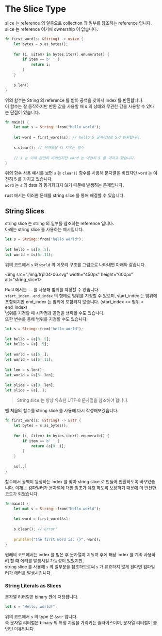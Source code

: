 # The Slice Type

slice 는 reference 의 일종으로 collection 의 일부를 참조하는 reference 입니다. slice 는 reference 이기에 ownership 이 없습니다.

```rust
fn first_word(s: &String) -> usize {
    let bytes = s.as_bytes();

    for (i, &item) in bytes.iter().enumerate() {
        if item == b' ' {
            return i;
        }
    }

    s.len()
}
```

위의 함수는 String 의 reference 를 받아 공백을 찾아서 index 를 반환합니다.  
이 함수는 잘 동작하지만 반환 값을 사용할 때 s 의 상태와 무관한 값을 사용할 수 있다는 단점이 있습니다.  

```rust
fn main() {
    let mut s = String::from("hello world");

    let word = first_word(&s); // hello 5 글자이므로 5가 반환됩니다.

    s.clear(); // 문자열을 다 지우는 함수

    // s 는 이제 완전히 비어있지만 word 는 여전히 5 를 가지고 있습니다.
}
```

위의 함수 사용 예시를 보면 `s` 는 `clear()` 함수를 사용해 문자열을 비웠지만 `word` 는 여전히 5 를 가지고 있습니다.  
`word` 는 `s` 의 data 와 동기화되지 않기 때문에 발생하는 문제입니다.

rust 에서는 이러한 문제를 string slice 를 통해 해결할 수 있습니다.

## String Slices

string slice 는 string 의 일부를 참조하는 reference 입니다.  
아래는 string slice 를 사용하는 예시입니다.

```rust
let s = String::from("hello world");

let hello = &s[0..5];
let world = &s[6..11];
```

위의 코드에서 `s` 와 `world` 의 메모리 구조를 그림으로 나타내면 아래와 같습니다.

<img src="./img/trpl04-06.svg" width="450px" height="600px" alt="string_slice1></img>

Rust 에서는 `..` 를 사용해 범위를 지정할 수 있습니다.  
`start_index..end_index` 의 형태로 범위를 지정할 수 있으며, start_index 는 범위에 포함되지만 end_index 는 범위에 포함되지 않습니다. (start_index <= 범위 < end_index)  
범위를 지정할 때 시작점과 끝점을 생략할 수도 있습니다.  
또한 변수를 통해 범위를 지정할 수도 있습니다.

```rust
let s = String::from("hello world");

let hello = &s[0..5];
let hello = &s[..5];

let world = &s[6..];
let world = &s[6..11];

let len = s.len();
let world = &s[6..len];

let slice = &s[0..len];
let slice = &s[..];
```

> String slice 는 항상 유효한 UTF-8 문자열을 참조해야 합니다.

맨 처음의 함수를 string slice 를 사용해 다시 작성해보겠습니다.

```rust
fn first_word(s: &String) -> &str {
    let bytes = s.as_bytes();

    for (i, &item) in bytes.iter().enumerate() {
        if item == b' ' {
            return &s[0..i];
        }
    }

    &s[..]
}
```

함수에서 공백이 등장하는 index 를 찾아 string slice 로 만들어 반환하도록 바꾸었습니다.
이제는 컴파일러가 문자열에 대한 참조가 유효 하도록 보장하기 때문에 더 안전한 코드가 되었습니다.

```rust
fn main() {
    let mut s = String::from("hello world");

    let word = first_word(&s);

    s.clear(); // error!

    println!("the first word is: {}", word);
}
```

원래의 코드에서는 index 를 받은 후 문자열이 지워져 후에 해당 index 를 계속 사용하려 할 때 에러를 발생시킬 가능성이 있었지만,  
string slice 를 사용해 `s` 의 일부분을 참조하므로써 `s` 가 유효하지 않게 된다면 컴파일러가 에러를 발생시킵니다.

### String Literals as Slices

문자열 리터럴은 binary 안에 저장됩니다.

```rust
let s = "Hello, world!";
```

위의 코드에서 `s` 의 type 은 `&str` 입니다.  
즉 문자열 리터럴은 binary 의 특정 지점을 가리키는 슬라이스이며, 문자열 리터럴이 불변인 이유입니다.
